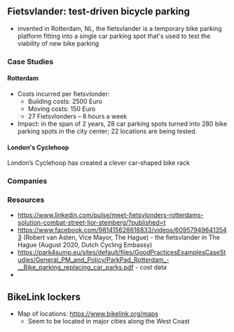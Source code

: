 ## Fietsvlander: test-driven bicycle parking
- invented in Rotterdam, NL, the fietsvlander is a temporary bike parking platform fitting into a single car parking spot that's used to test the viability of new bike parking

### Case Studies

#### Rotterdam
- Costs incurred per fietsvlonder:
   - Building costs: 2500 Euro
   - Moving costs: 150 Euro
   - 27 Fietsvlonders – 8 hours a week 
- Impact: in the span of 2 years, 28 car parking spots turned into 280 bike parking spots in the city center; 22 locations are being tested.

#### London's Cyclehoop
London’s Cyclehoop has created a clever car-shaped bike rack


### 


### Companies


### Resources
- https://www.linkedin.com/pulse/meet-fietsvlonders-rotterdams-solution-combat-street-lior-steinberg/?published=t
- https://www.facebook.com/981415628616833/videos/609579496413543 (Robert van Asten, Vice Mayor, The Hague) - the fietsvlander in The Hague (August 2020, Dutch Cycling Embassy)
- https://park4sump.eu/sites/default/files/GoodPracticesExamplesCaseStudies/General_PM_and_Policy/ParkPad_Rotterdam_-__Bike_parking_replacing_car_parks.pdf - cost data
- 

## BikeLink lockers
- Map of locations: https://www.bikelink.org/maps
   - Seem to be located in major cities along the West Coast
   
